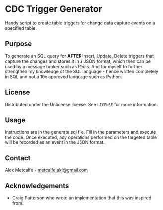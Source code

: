 # CDC Trigger Generator
Handy script to create table triggers for change data capture events on a specified table.

## Purpose
To generate an SQL query for **AFTER** Insert, Update, Delete triggers that capture the changes and stores it in a JSON format, which then can be used by a message broker such as Redis. And for myself to further strengthen my knowledge of the SQL language - hence written completely in SQL and not a 10x approved language such as Python.

## License
Distributed under the Unlicense license. See `LICENSE` for more information.

## Usage
Instructions are in the generate.sql file. Fill in the parameters and execute the code.
Once executed, any operations performed on the targeted table will be recorded as an event in the JSON format.

## Contact
Alex Metcalfe - metcalfe.akj@gmail.com

## Acknowledgements
* Craig Patterson who wrote an implementation that this was inspired from.
